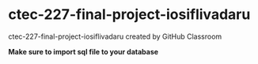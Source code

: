 # ctec-227-final-project-iosiflivadaru
ctec-227-final-project-iosiflivadaru created by GitHub Classroom

**Make sure to import sql file to your database**
